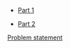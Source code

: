 - [Part 1](https://github.com/ndzib-advent-of-code/day1-java/tree/Part1)

- [Part 2](https://github.com/ndzib-advent-of-code/day1-java/tree/Part2)

[Problem statement](https://adventofcode.com/2022/day/1)
